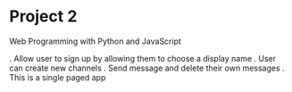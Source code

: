# Project 2

Web Programming with Python and JavaScript

. Allow user to sign up by allowing them to choose a display name
. User can create new channels
. Send message and delete their own messages
. This is a single paged app
